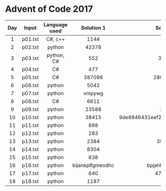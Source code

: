 # Advent of Code 2017

| Day | Input | Language used | Solution 1 | Solution 2 |
| :-: | :---: | :-----------: | :--------: | :--------: |
| 1 | p01.txt | C#, c++ | 1144 | 1194 |
| 2 | p02.txt | python | 42378 | 246 |
| 3 | p03.txt | python, C# | 552 | 330785 |
| 4 | p04.txt | C# | 477 | 167 |
| 5 | p05.txt | C# | 387096 | 280440648 |
| 6 | p06.txt | python | 5042 | 1086 |
| 7 | p07.txt | python | vmpywg | 1674 |
| 8 | p08.txt | C# | 6611 | 6619 |
| 9 | p09.txt | python | 23588 | 10045 |
| 10| p10.txt | python | 38415 | 9de8846431eef262be78f590e39a4848 |
| 11| p11.txt | python | 698 | 1435 |
| 12| p12.txt | python | 283 | 195 |
| 13| p13.txt | python | 2384 | 3921270 |
| 14| p14.txt | python | 8304 | 1018 |
| 15| p15.txt | python | 638 | 343 |
| 16| p16.txt | python | bijankplfgmeodhc | bpjahknliomefdgc |
| 17| p17.txt | python | 640 | 47949463 |
| 18| p18.txt | python | 1187 | |
